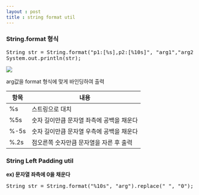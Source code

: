 ```yaml
---
layout : post
title : string format util
---
```


### String.format 형식

<pre class="brush : java">
String str = String.format("p1:[%s],p2:[%10s]", "arg1","arg2").replace(" ", "_");
System.out.println(str);
</pre>

![](https://ww2.sinaimg.cn/large/006tNbRwgw1fb9v9d6ikyj30a6018q2y.jpg)

arg값을 format 형식에 맞게 바인딩하여 출력

| 항목 | 내용                                      |
|------|-------------------------------------------|
| %s   | 스트링으로 대치                           |
| %5s  | 숫자 길이만큼 문자열 좌측에 공백을 채운다 |
| %-5s | 숫자 길이만큼 문자열 우측에 공백을 채운다 |
| %.2s | 점오른쪽 숫자만큼 문자열을 자른 후 출력   |

### String Left Padding util

**ex) 문자열 좌측에 0을 채운다**

<pre class=""brush : java>
String str = String.format("%10s", "arg").replace(" ", "0");
</pre>
